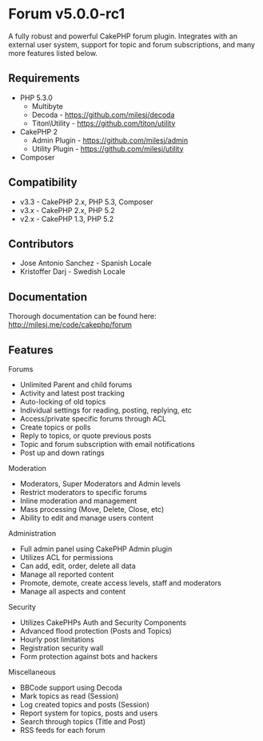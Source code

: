 # Forum v5.0.0-rc1 #

A fully robust and powerful CakePHP forum plugin. Integrates with an external user system, support for topic and forum subscriptions, and many more features listed below.

## Requirements ##

* PHP 5.3.0
	* Multibyte
	* Decoda - https://github.com/milesj/decoda
	* Titon\Utility - https://github.com/titon/utility
* CakePHP 2
	* Admin Plugin - https://github.com/milesj/admin
	* Utility Plugin - https://github.com/milesj/utility
* Composer

## Compatibility ##

* v3.3 - CakePHP 2.x, PHP 5.3, Composer
* v3.x - CakePHP 2.x, PHP 5.2
* v2.x - CakePHP 1.3, PHP 5.2

## Contributors ##

* Jose Antonio Sanchez - Spanish Locale
* Kristoffer Darj - Swedish Locale

## Documentation ##

Thorough documentation can be found here: http://milesj.me/code/cakephp/forum

## Features ##

Forums
* Unlimited Parent and child forums
* Activity and latest post tracking
* Auto-locking of old topics
* Individual settings for reading, posting, replying, etc
* Access/private specific forums through ACL
* Create topics or polls
* Reply to topics, or quote previous posts
* Topic and forum subscription with email notifications
* Post up and down ratings

Moderation
* Moderators, Super Moderators and Admin levels
* Restrict moderators to specific forums
* Inline moderation and management
* Mass processing (Move, Delete, Close, etc)
* Ability to edit and manage users content

Administration
* Full admin panel using CakePHP Admin plugin
* Utilizes ACL for permissions
* Can add, edit, order, delete all data
* Manage all reported content
* Promote, demote, create access levels, staff and moderators
* Manage all aspects and content

Security
* Utilizes CakePHPs Auth and Security Components
* Advanced flood protection (Posts and Topics)
* Hourly post limitations
* Registration security wall
* Form protection against bots and hackers

Miscellaneous
* BBCode support using Decoda
* Mark topics as read (Session)
* Log created topics and posts (Session)
* Report system for topics, posts and users
* Search through topics (Title and Post)
* RSS feeds for each forum
